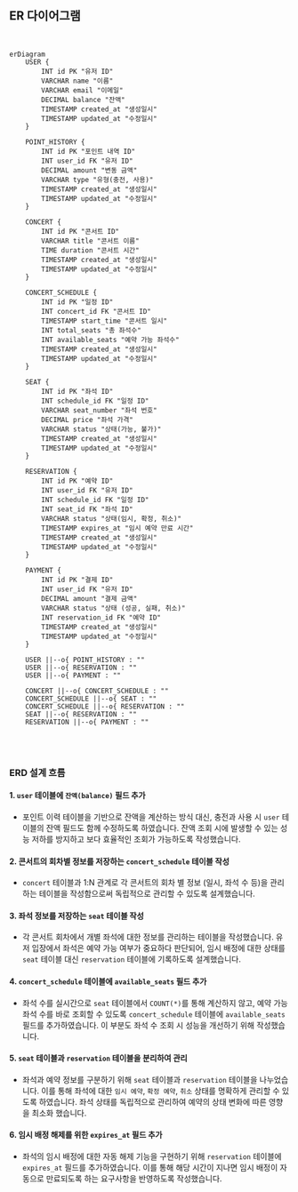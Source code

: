 ## ER 다이어그램

<br/>

```mermaid
erDiagram
    USER {
        INT id PK "유저 ID"
        VARCHAR name "이름"
        VARCHAR email "이메일"
        DECIMAL balance "잔액"
        TIMESTAMP created_at "생성일시"
        TIMESTAMP updated_at "수정일시"
    }

    POINT_HISTORY {
        INT id PK "포인트 내역 ID"
        INT user_id FK "유저 ID"
        DECIMAL amount "변동 금액"
        VARCHAR type "유형(충전, 사용)"
        TIMESTAMP created_at "생성일시"
        TIMESTAMP updated_at "수정일시"
    }

    CONCERT {
        INT id PK "콘서트 ID"
        VARCHAR title "콘서트 이름"
        TIME duration "콘서트 시간"
        TIMESTAMP created_at "생성일시"
        TIMESTAMP updated_at "수정일시"
    }

    CONCERT_SCHEDULE {
        INT id PK "일정 ID"
        INT concert_id FK "콘서트 ID"
        TIMESTAMP start_time "콘서트 일시"
        INT total_seats "총 좌석수"
        INT available_seats "예약 가능 좌석수"
        TIMESTAMP created_at "생성일시"
        TIMESTAMP updated_at "수정일시"
    }

    SEAT {
        INT id PK "좌석 ID"
        INT schedule_id FK "일정 ID"
        VARCHAR seat_number "좌석 번호"
        DECIMAL price "좌석 가격"
        VARCHAR status "상태(가능, 불가)"
        TIMESTAMP created_at "생성일시"
        TIMESTAMP updated_at "수정일시"
    }

    RESERVATION {
        INT id PK "예약 ID"
        INT user_id FK "유저 ID"
        INT schedule_id FK "일정 ID"
        INT seat_id FK "좌석 ID"
        VARCHAR status "상태(임시, 확정, 취소)"
        TIMESTAMP expires_at "임시 예약 만료 시간"
        TIMESTAMP created_at "생성일시"
        TIMESTAMP updated_at "수정일시"
    }

    PAYMENT {
        INT id PK "결제 ID"
        INT user_id FK "유저 ID"
        DECIMAL amount "결제 금액"
        VARCHAR status "상태 (성공, 실패, 취소)"
        INT reservation_id FK "예약 ID"
        TIMESTAMP created_at "생성일시"
        TIMESTAMP updated_at "수정일시"
    }

    USER ||--o{ POINT_HISTORY : ""
    USER ||--o{ RESERVATION : ""
    USER ||--o{ PAYMENT : ""

    CONCERT ||--o{ CONCERT_SCHEDULE : ""
    CONCERT_SCHEDULE ||--o{ SEAT : ""
    CONCERT_SCHEDULE ||--o{ RESERVATION : ""
    SEAT ||--o{ RESERVATION : ""
    RESERVATION ||--o{ PAYMENT : ""
```

<br/><br/>

### ERD 설계 흐름

#### 1. `user` 테이블에 `잔액(balance)` 필드 추가

- 포인트 이력 테이블을 기반으로 잔액을 계산하는 방식 대신, 충전과 사용 시 `user` 테이블의 잔액 필드도 함께 수정하도록 하였습니다. 잔액 조회 시에 발생할 수 있는 성능 저하를 방지하고 보다 효율적인 조회가 가능하도록 작성했습니다.

#### 2. 콘서트의 회차별 정보를 저장하는 `concert_schedule` 테이블 작성

- `concert` 테이블과 1:N 관계로 각 콘서트의 회차 별 정보 (일시, 좌석 수 등)을 관리하는 테이블을 작성함으로써 독립적으로 관리할 수 있도록 설계했습니다.

#### 3. 좌석 정보를 저장하는 `seat` 테이블 작성

- 각 콘서트 회차에서 개별 좌석에 대한 정보를 관리하는 테이블을 작성했습니다. 유저 입장에서 좌석은 예약 가능 여부가 중요하다 판단되어, 임시 배정에 대한 상태를 `seat` 테이블 대신 `reservation` 테이블에 기록하도록 설계했습니다.

#### 4. `concert_schedule` 테이블에 `available_seats` 필드 추가

- 좌석 수를 실시간으로 `seat` 테이블에서 `COUNT(*)`를 통해 계산하지 않고, 예약 가능 좌석 수를 바로 조회할 수 있도록 `concert_schedule` 테이블에 `available_seats` 필드를 추가하였습니다. 이 부분도 좌석 수 조회 시 성능을 개선하기 위해 작성했습니다.

#### 5. `seat` 테이블과 `reservation` 테이블을 분리하여 관리

- 좌석과 예약 정보를 구분하기 위해 `seat` 테이블과 `reservation` 테이블을 나누었습니다. 이를 통해 좌석에 대한 `임시 예약`, `확정 예약`, `취소` 상태를 명확하게 관리할 수 있도록 하였습니다. 좌석 상태를 독립적으로 관리하여 예약의 상태 변화에 따른 영향을 최소화 했습니다.

#### 6. 임시 배정 해제를 위한 `expires_at` 필드 추가

- 좌석의 임시 배정에 대한 자동 해제 기능을 구현하기 위해 `reservation` 테이블에 `expires_at` 필드를 추가하였습니다. 이를 통해 해당 시간이 지나면 임시 배정이 자동으로 만료되도록 하는 요구사항을 반영하도록 작성했습니다.

<br/><br/>